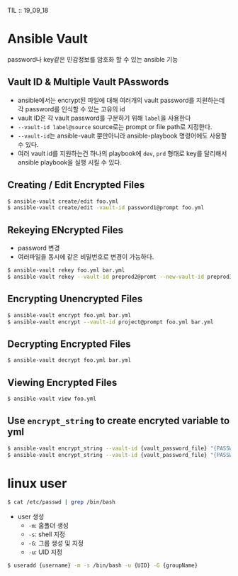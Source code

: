 TIL :: 19_09_18

# Ansible Vault
password나 key같은 민감정보를 암호화 할 수 있는 ansible 기능

## Vault ID & Multiple Vault PAsswords
- ansible에서는 encrypt된 파일에 대해 여러개의 vault password를 지원하는데 각 password를 인식할 수 있는 고유의 id
- vault ID은 각 vault password를 구분하기 위해 `label`을 사용한다
- `--vault-id label@source` source로는 prompt or file path로 지정한다.
- `--vault-id`는 ansible-vault 뿐만아니라 ansible-playbook 명령어에도 사용할 수 있다.
- 여러 vault id를 지원하는건 하나의 playbook에 `dev`, `prd` 형태로 key를 달리해서 ansible playbook을 실행 시킬 수 있다.

## Creating / Edit Encrypted Files
```sh
$ ansible-vault create/edit foo.yml
$ ansible-vault create/edit -vault-id password1@prompt foo.yml
```

## Rekeying ENcrypted Files
- password 변경
- 여러파일을 동시에 같은 비밀번호로 변경이 가능하다.
```sh
$ ansible-vault rekey foo.yml bar.yml
$ ansible-vault rekey --vault-id preprod2@promt --new-vault-id preprod3@prompt foo.
```

## Encrypting Unencrypted Files
```sh
$ ansible-vault encrypt foo.yml bar.yml
$ ansible-vault encrypt --vault-id project@prompt foo.yml bar.yml
```

## Decrypting Encrypted Files
```sh
$ ansible-vault decrypt foo.yml bar.yml
```

## Viewing Encrypted Files
```sh
$ ansible-vault view foo.yml
```

## Use `encrypt_string` to create encryted variable to yml
```sh
$ ansible-vault encrypt_string --vault-id {vault_password_file} "{PASSWD}" --name "{VARIABLE NAME}"
$ ansible-vault encrypt_string --vault-id {vault_password_file} "{PASSWD}" --name "{VARIABLE NAME}" >> variable.yml
```


# linux user
```sh
$ cat /etc/passwd | grep /bin/bash
```
- user 생성
  - `-m`: 홈폴더 생성
  - `-s`: shell 지정
  - `-G`: 그룹 생성 및 지정
  - `-u`: UID 지정
```sh
$ useradd {username} -m -s /bin/bash -u {UID} -G {groupName}
```
